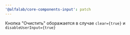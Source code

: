 ```yaml
---
'@alfalab/core-components-input': patch
---
```


Кнопка "Очистить" оборажается в случае `clear={true}` и `disableUserInput={true}`
